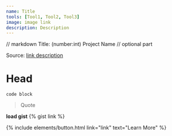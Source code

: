 ```yaml
---
name: Title
tools: [Tool1, Tool2, Tool3]
image: image link
description: Description
---
```

// markdown Title: (number:int) Project Name
// optional part

Source: [link description](link)

# Head
```
code block
```

> Quote

**load gist**
{% gist link %}

<p class="text-center">
{% include elements/button.html link="link" text="Learn More" %}
</p>